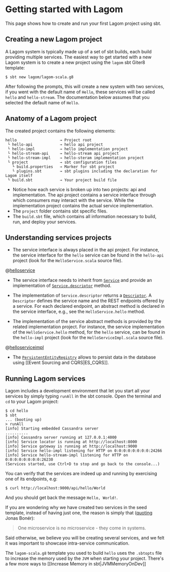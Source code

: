# Getting started with Lagom

This page shows how to create and run your first Lagom project using sbt.

## Creating a new Lagom project

A Lagom system is typically made up of a set of sbt builds, each build providing multiple services.  The easiest way to get started with a new Lagom system is to create a new project using the `lagom` sbt Giter8 template:

```
$ sbt new lagom/lagom-scala.g8
```

After following the prompts, this will create a new system with two services, if you went with the default name of `Hello`, these services will be called `hello` and `hello-stream`. The documentation below assumes that you selected the default name of `Hello`.

## Anatomy of a Lagom project

The created project contains the following elements:

```
hello                   → Project root
 └ hello-api            → hello api project
 └ hello-impl           → hello implementation project
 └ hello-stream-api     → hello-stream api project
 └ hello-stream-impl    → hello-steram implementation project
 └ project              → sbt configuration files
   └ build.properties   → Marker for sbt project
   └ plugins.sbt        → sbt plugins including the declaration for Lagom itself
 └ build.sbt            → Your project build file
```

* Notice how each service is broken up into two projects: api and implementation. The api project contains a service interface through which consumers may interact with the service. While the implementation project contains the actual service implementation.
* The `project` folder contains sbt specific files.
* The `build.sbt` file, which contains all information necessary to build, run, and deploy your services.   

## Understanding services projects

* The service interface is always placed in the api project. For instance, the service interface for the `hello` service can be found in the `hello-api` project (look for the `HelloService.scala` source file).

@[helloservice](code/GettingStarted.scala)

* The service interface needs to inherit from [`Service`](api/com/lightbend/lagom/scaladsl/api/Service.html) and provide an implementation of [`Service.descriptor`](api/com/lightbend/lagom/scaladsl/api/Service.html#descriptor) method.

* The implementation of `Service.descriptor` returns a [`Descriptor`](api/com/lightbend/lagom/scaladsl/api/Descriptor.html). A `Descriptor` defines the service name and the REST endpoints offered by a service. For each declared endpoint, an abstract method is declared in the service interface, e.g., see the `HelloService.hello` method.

* The implementation of the service abstract methods is provided by the related implementation project. For instance, the service implementation of the `HelloService.hello` method, for the `hello` service, can be found in the `hello-impl` project (look for the `HelloServiceImpl.scala` source file).

@[helloserviceimpl](code/GettingStarted.scala)

* The [`PersistentEntityRegistry`](api/com/lightbend/lagom/scaladsl/persistence/PersistentEntityRegistry.html) allows to persist data in the database using [[Event Sourcing and CQRS|ES_CQRS]].

## Running Lagom services

Lagom includes a development environment that let you start all your services by simply typing `runAll` in the sbt console. Open the terminal and `cd` to your Lagom project:

```console
$ cd hello
$ sbt
... (booting up)
> runAll
[info] Starting embedded Cassandra server
..........
[info] Cassandra server running at 127.0.0.1:4000
[info] Service locator is running at http://localhost:8000
[info] Service gateway is running at http://localhost:9000
[info] Service hello-impl listening for HTTP on 0:0:0:0:0:0:0:0:24266
[info] Service hello-stream-impl listening for HTTP on 0:0:0:0:0:0:0:0:26230
(Services started, use Ctrl+D to stop and go back to the console...)
```

You can verify that the services are indeed up and running by exercising one of its endpoints, e.g:

```console
$ curl http://localhost:9000/api/hello/World
```

And you should get back the message `Hello, World!`.

If you are wondering why we have created two services in the seed template, instead of having just one, the reason is simply that ([quoting](https://twitter.com/jboner/status/699536472442011648) Jonas Bonér):

> One microservice is no microservice - they come in systems.

Said otherwise, we believe you will be creating several services, and we felt it was important to showcase intra-service communication.

The `lagom-scala.g8` template you used to build `hello` uses the `.sbtopts` file to increase the memory used by the `JVM` when starting your project. There's a few more ways to [[Increase Memory in sbt|JVMMemoryOnDev]]